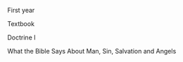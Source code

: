 <div class="title-page">
  <div class="book-meta">
    <p>First year</p>
    <p>Textbook</p>
  </div>

  <p class="title">Doctrine I</p>
  <p class="subtitle">What the Bible Says About Man, Sin, Salvation and Angels</p>
</div>

